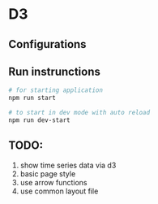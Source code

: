 # D3

## Configurations

## Run instrunctions

```sh
# for starting application
npm run start

# to start in dev mode with auto reload
npm run dev-start
```

## TODO:

1. show time series data via d3
2. basic page style
3. use arrow functions
4. use common layout file
